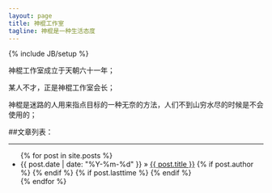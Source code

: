 ```yaml
---
layout: page
title: 神棍工作室
tagline: 神棍是一种生活态度
---
```

{% include JB/setup %}

神棍工作室成立于天朝六十一年；

某人不才，正是神棍工作室会长；

神棍是迷路的人用来指点目标的一种无奈的方法，人们不到山穷水尽的时候是不会使用的；


##文章列表：

---

<ul class="posts">
{% for post in site.posts %}
<li>
    <span>{{ post.date | date: "%Y-%m-%d" }}</span> &raquo;
    <a href="{{ BASE_PATH }}{{ post.url }}">{{ post.title }}</a>
    {% if post.author %}
    <i title="作者：{{post.author}}" class="icon-user"></i>
    {% endif %}
    {% if post.lasttime %}
    <i title="最后修改时间：{{post.lasttime | date: "%Y-%m-%d"}}" class="icon-pencil"></i>
    {% endif %}
</li>
{% endfor %}
</ul>
